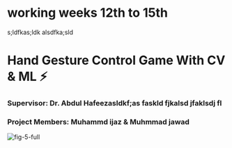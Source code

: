 
# working weeks 12th to 15th
s;ldfkas;ldk
alsdfka;sld
# Hand Gesture Control Game With CV & ML   :zap:

### Supervisor: Dr. Abdul Hafeezasldkf;as faskld fjkalsd jfaklsdj fl
### Project Members: Muhammd ijaz & Muhmmad jawad

![fig-5-full](https://user-images.githubusercontent.com/75518471/145942424-2eed386c-66f3-4f40-b63a-b10e8928989d.png)
